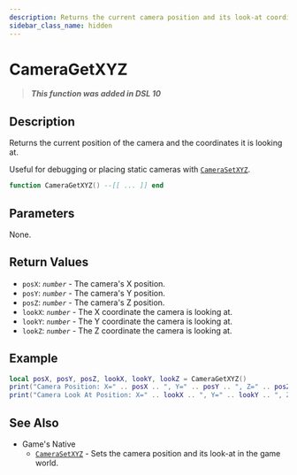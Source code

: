```yaml
---
description: Returns the current camera position and its look-at coordinates.
sidebar_class_name: hidden
---
```


# CameraGetXYZ

> **_This function was added in DSL 10_**

## Description

Returns the current position of the camera and the coordinates it is looking at.

Useful for debugging or placing static cameras with [`CameraSetXYZ`](/docs/game-reference/global-functions/CameraSetXYZ).

```lua
function CameraGetXYZ() --[[ ... ]] end
```

## Parameters

None.

## Return Values

- `posX`: _`number`_ - The camera's X position.
- `posY`: _`number`_ - The camera's Y position.
- `posZ`: _`number`_ - The camera's Z position.
- `lookX`: _`number`_ - The X coordinate the camera is looking at.
- `lookY`: _`number`_ - The Y coordinate the camera is looking at.
- `lookZ`: _`number`_ - The Z coordinate the camera is looking at.

## Example

```lua
local posX, posY, posZ, lookX, lookY, lookZ = CameraGetXYZ()
print("Camera Position: X=" .. posX .. ", Y=" .. posY .. ", Z=" .. posZ)
print("Camera Look At Position: X=" .. lookX .. ", Y=" .. lookY .. ", Z=" .. lookZ)
```

## See Also

- Game's Native
  - [`CameraSetXYZ`](../../game-reference/global-functions/CameraSetXYZ) - Sets the camera position and its look-at in the game world.
